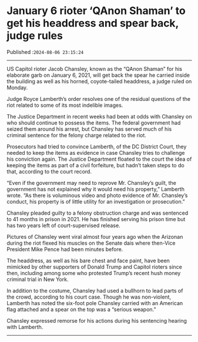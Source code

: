 # January 6 rioter ‘QAnon Shaman’ to get his headdress and spear back, judge rules

Published :`2024-08-06 23:15:24`

---

US Capitol rioter Jacob Chansley, known as the “QAnon Shaman” for his elaborate garb on January 6, 2021, will get back the spear he carried inside the building as well as his horned, coyote-tailed headdress, a judge ruled on Monday.

Judge Royce Lamberth’s order resolves one of the residual questions of the riot related to some of its most indelible images.

The Justice Department in recent weeks had been at odds with Chansley on who should continue to possess the items. The federal government had seized them around his arrest, but Chansley has served much of his criminal sentence for the felony charge related to the riot.

Prosecutors had tried to convince Lamberth, of the DC District Court, they needed to keep the items as evidence in case Chansley tries to challenge his conviction again. The Justice Department floated to the court the idea of keeping the items as part of a civil forfeiture, but hadn’t taken steps to do that, according to the court record.

“Even if the government may need to reprove Mr. Chansley’s guilt, the government has not explained why it would need his property,” Lamberth wrote. “As there is voluminous video and photo evidence of Mr. Chansley’s conduct, his property is of little utility for an investigation or prosecution.”

Chansley pleaded guilty to a felony obstruction charge and was sentenced to 41 months in prison in 2021. He has finished serving his prison time but has two years left of court-supervised release.

Pictures of Chansley went viral almost four years ago when the Arizonan during the riot flexed his muscles on the Senate dais where then-Vice President Mike Pence had been minutes before.

The headdress, as well as his bare chest and face paint, have been mimicked by other supporters of Donald Trump and Capitol rioters since then, including among some who protested Trump’s recent hush money criminal trial in New York.

In addition to the costume, Chansley had used a bullhorn to lead parts of the crowd, according to his court case. Though he was non-violent, Lamberth has noted the six-foot pole Chansley carried with an American flag attached and a spear on the top was a “serious weapon.”

Chansley expressed remorse for his actions during his sentencing hearing with Lamberth.

---

